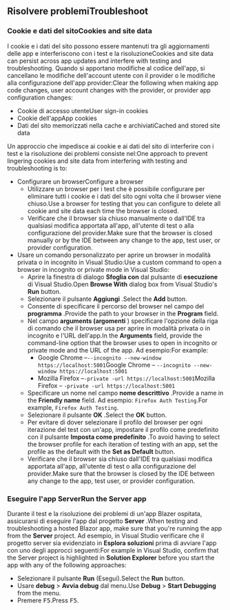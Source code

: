 ## <a name="troubleshoot"></a><span data-ttu-id="6e2b6-101">Risolvere problemi</span><span class="sxs-lookup"><span data-stu-id="6e2b6-101">Troubleshoot</span></span>

### <a name="cookies-and-site-data"></a><span data-ttu-id="6e2b6-102">Cookie e dati del sito</span><span class="sxs-lookup"><span data-stu-id="6e2b6-102">Cookies and site data</span></span>

<span data-ttu-id="6e2b6-103">I cookie e i dati del sito possono essere mantenuti tra gli aggiornamenti delle app e interferiscono con i test e la risoluzione</span><span class="sxs-lookup"><span data-stu-id="6e2b6-103">Cookies and site data can persist across app updates and interfere with testing and troubleshooting.</span></span> <span data-ttu-id="6e2b6-104">Quando si apportano modifiche al codice dell'app, si cancellano le modifiche dell'account utente con il provider o le modifiche alla configurazione dell'app provider:</span><span class="sxs-lookup"><span data-stu-id="6e2b6-104">Clear the following when making app code changes, user account changes with the provider, or provider app configuration changes:</span></span>

* <span data-ttu-id="6e2b6-105">Cookie di accesso utente</span><span class="sxs-lookup"><span data-stu-id="6e2b6-105">User sign-in cookies</span></span>
* <span data-ttu-id="6e2b6-106">Cookie dell'app</span><span class="sxs-lookup"><span data-stu-id="6e2b6-106">App cookies</span></span>
* <span data-ttu-id="6e2b6-107">Dati del sito memorizzati nella cache e archiviati</span><span class="sxs-lookup"><span data-stu-id="6e2b6-107">Cached and stored site data</span></span>

<span data-ttu-id="6e2b6-108">Un approccio che impedisce ai cookie e ai dati del sito di interferire con i test e la risoluzione dei problemi consiste nel:</span><span class="sxs-lookup"><span data-stu-id="6e2b6-108">One approach to prevent lingering cookies and site data from interfering with testing and troubleshooting is to:</span></span>

* <span data-ttu-id="6e2b6-109">Configurare un browser</span><span class="sxs-lookup"><span data-stu-id="6e2b6-109">Configure a browser</span></span>
  * <span data-ttu-id="6e2b6-110">Utilizzare un browser per i test che è possibile configurare per eliminare tutti i cookie e i dati del sito ogni volta che il browser viene chiuso.</span><span class="sxs-lookup"><span data-stu-id="6e2b6-110">Use a browser for testing that you can configure to delete all cookie and site data each time the browser is closed.</span></span>
  * <span data-ttu-id="6e2b6-111">Verificare che il browser sia chiuso manualmente o dall'IDE tra qualsiasi modifica apportata all'app, all'utente di test o alla configurazione del provider.</span><span class="sxs-lookup"><span data-stu-id="6e2b6-111">Make sure that the browser is closed manually or by the IDE between any change to the app, test user, or provider configuration.</span></span>
* <span data-ttu-id="6e2b6-112">Usare un comando personalizzato per aprire un browser in modalità privata o in incognito in Visual Studio:</span><span class="sxs-lookup"><span data-stu-id="6e2b6-112">Use a custom command to open a browser in incognito or private mode in Visual Studio:</span></span>
  * <span data-ttu-id="6e2b6-113">Aprire la finestra di dialogo **Sfoglia con** dal pulsante di **esecuzione** di Visual Studio.</span><span class="sxs-lookup"><span data-stu-id="6e2b6-113">Open **Browse With** dialog box from Visual Studio's **Run** button.</span></span>
  * <span data-ttu-id="6e2b6-114">Selezionare il pulsante **Aggiungi** .</span><span class="sxs-lookup"><span data-stu-id="6e2b6-114">Select the **Add** button.</span></span>
  * <span data-ttu-id="6e2b6-115">Consente di specificare il percorso del browser nel campo del **programma** .</span><span class="sxs-lookup"><span data-stu-id="6e2b6-115">Provide the path to your browser in the **Program** field.</span></span>
  * <span data-ttu-id="6e2b6-116">Nel campo **arguments (argomenti** ) specificare l'opzione della riga di comando che il browser usa per aprire in modalità privata o in incognito e l'URL dell'app.</span><span class="sxs-lookup"><span data-stu-id="6e2b6-116">In the **Arguments** field, provide the command-line option that the browser uses to open in incognito or private mode and the URL of the app.</span></span> <span data-ttu-id="6e2b6-117">Ad esempio:</span><span class="sxs-lookup"><span data-stu-id="6e2b6-117">For example:</span></span>
    * <span data-ttu-id="6e2b6-118">Google Chrome &ndash;`--incognito --new-window https://localhost:5001`</span><span class="sxs-lookup"><span data-stu-id="6e2b6-118">Google Chrome &ndash; `--incognito --new-window https://localhost:5001`</span></span>
    * <span data-ttu-id="6e2b6-119">Mozilla Firefox &ndash;`-private -url https://localhost:5001`</span><span class="sxs-lookup"><span data-stu-id="6e2b6-119">Mozilla Firefox &ndash; `-private -url https://localhost:5001`</span></span>
  * <span data-ttu-id="6e2b6-120">Specificare un nome nel campo **nome descrittivo** .</span><span class="sxs-lookup"><span data-stu-id="6e2b6-120">Provide a name in the **Friendly name** field.</span></span> <span data-ttu-id="6e2b6-121">Ad esempio: `Firefox Auth Testing`.</span><span class="sxs-lookup"><span data-stu-id="6e2b6-121">For example, `Firefox Auth Testing`.</span></span>
  * <span data-ttu-id="6e2b6-122">Selezionare il pulsante **OK** .</span><span class="sxs-lookup"><span data-stu-id="6e2b6-122">Select the **OK** button.</span></span>
  * <span data-ttu-id="6e2b6-123">Per evitare di dover selezionare il profilo del browser per ogni iterazione del test con un'app, impostare il profilo come predefinito con il pulsante **Imposta come predefinito** .</span><span class="sxs-lookup"><span data-stu-id="6e2b6-123">To avoid having to select the browser profile for each iteration of testing with an app, set the profile as the default with the **Set as Default** button.</span></span>
  * <span data-ttu-id="6e2b6-124">Verificare che il browser sia chiuso dall'IDE tra qualsiasi modifica apportata all'app, all'utente di test o alla configurazione del provider.</span><span class="sxs-lookup"><span data-stu-id="6e2b6-124">Make sure that the browser is closed by the IDE between any change to the app, test user, or provider configuration.</span></span>

### <a name="run-the-server-app"></a><span data-ttu-id="6e2b6-125">Eseguire l'app Server</span><span class="sxs-lookup"><span data-stu-id="6e2b6-125">Run the Server app</span></span>

<span data-ttu-id="6e2b6-126">Durante il test e la risoluzione dei problemi di un'app Blazer ospitata, assicurarsi di eseguire l'app dal progetto **Server** .</span><span class="sxs-lookup"><span data-stu-id="6e2b6-126">When testing and troubleshooting a hosted Blazor app, make sure that you're running the app from the **Server** project.</span></span> <span data-ttu-id="6e2b6-127">Ad esempio, in Visual Studio verificare che il progetto server sia evidenziato in **Esplora soluzioni** prima di avviare l'app con uno degli approcci seguenti:</span><span class="sxs-lookup"><span data-stu-id="6e2b6-127">For example in Visual Studio, confirm that the Server project is highlighted in **Solution Explorer** before you start the app with any of the following approaches:</span></span>

* <span data-ttu-id="6e2b6-128">Selezionare il pulsante **Run** (Esegui).</span><span class="sxs-lookup"><span data-stu-id="6e2b6-128">Select the **Run** button.</span></span>
* <span data-ttu-id="6e2b6-129">Usare **debug** > **Avvia debug** dal menu.</span><span class="sxs-lookup"><span data-stu-id="6e2b6-129">Use **Debug** > **Start Debugging** from the menu.</span></span>
* <span data-ttu-id="6e2b6-130">Premere <kbd>F5</kbd>.</span><span class="sxs-lookup"><span data-stu-id="6e2b6-130">Press <kbd>F5</kbd>.</span></span>
